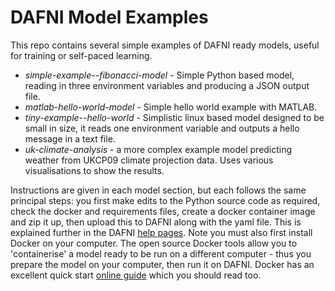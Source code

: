 # DAFNI Model Examples

This repo contains several simple examples of DAFNI ready models, useful for training or self-paced learning.

 - _simple-example--fibonacci-model_ - Simple Python based model, reading in three environment variables and producing a JSON output file.
 - _matlab-hello-world-model_ - Simple hello world example with MATLAB.
 - _tiny-example--hello-world_ - Simplistic linux based model designed to be small in size, it reads one environment variable and outputs a hello message in a text file.
 - _uk-climate-analysis_ - a more complex example model predicting weather from UKCP09 climate projection data. Uses various visualisations to show the results.

Instructions are given in each model section, but each follows the same principal steps: you first make edits to the Python source code as required, check the docker and requirements files, create a docker container image and zip it up, then upload this to DAFNI along with the yaml file. This is explained further in the DAFNI [help pages](https://docs.secure.dafni.rl.ac.uk/docs/how-to/models/how-to-create-a-dafni-ready-model/). Note you must also first install Docker on your computer. The open source Docker tools allow you to 'containerise' a model ready to be run on a different computer - thus you prepare the model on your computer, then run it on DAFNI. Docker has an excellent quick start [online guide](https://docs.docker.com/get-started/overview/) which you should read too.
